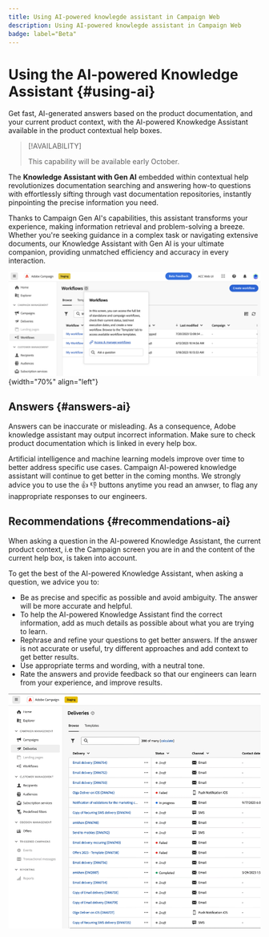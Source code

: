 ```yaml
---
title: Using AI-powered knowlegde assistant in Campaign Web
description: Using AI-powered knowlegde assistant in Campaign Web
badge: label="Beta" 
---
```

# Using the AI-powered Knowledge Assistant {#using-ai}

Get fast, AI-generated answers based on the product documentation, and your current product context, with the AI-powered Knowkedge Assistant available in the product contextual help boxes.

>[!AVAILABILITY]
>
>This capability will be available early October.

The **Knowledge Assistant with Gen AI** embedded within contextual help revolutionizes documentation searching and answering how-to questions with effortlessly sifting through vast documentation repositories, instantly pinpointing the precise information you need.

Thanks to Campaign Gen AI's capabilities, this assistant transforms your experience, making information retrieval and problem-solving a breeze. Whether you're seeking guidance in a complex task or navigating extensive documents, our Knowledge Assistant with Gen AI is your ultimate companion, providing unmatched efficiency and accuracy in every interaction.

![](assets/ask-a-question.png){width="70%" align="left"}

<!--
## Consent {#consent-ai}

Campaign knowledge assistant embeeded in the contextual help boxes uses AI. Your use of this capability constitutes consent that the information you provide in your session will be collected, used, disclosed, and retained by Adobe in accordance with the terms of Adobe's Customer Feedback Program. Please do not provide any personal information about yourself or other parties (including your name or contact information) in the knowledge assistant.

## Privacy {#privacy-ai}

Your data is encrypted and private following our standard data protection practices. Learn more about [Adobe Privacy Policies](https://www.adobe.com/privacy/policy.html){target="_blank"}.

The knowledge assistant AI capability does not use your data to train our models. We do not allow any partners or 3rd parties to use your data for training their models or any other purpose.

For information specific to Adobe AI policies in Experience Cloud apps and solutions, refer to [this page](https://business.adobe.com/products/sensei/adobe-sensei.html){target="_blank"}.
--> 

## Answers {#answers-ai}

Answers can be inaccurate or misleading. As a consequence, Adobe knowledge assistant may output incorrect information. Make sure to check product documentation which is linked in every help box. 

Artificial intelligence and machine learning models improve over time to better address specific use cases. Campaign AI-powered knowledge assistant will continue to get better in the coming months. We strongly advice you to use the 👍 👎 buttons anytime you read an anwser, to flag any inappropriate responses to our engineers.

## Recommendations  {#recommendations-ai}

When asking a question in the AI-powered Knowledge Assistant, the current product context, i.e the Campaign screen you are in and the content of the current help box, is taken into account. 

To get the best of the AI-powered Knowledge Assistant, when asking a question, we advice you to:

* Be as precise and specific as possible and avoid ambiguity. The answer will be more accurate and helpful. 
* To help the AI-powered Knowledge Assistant find the correct information, add as much details as possible about what you are trying to learn.
* Rephrase and refine your questions to get better answers. If the answer is not accurate or useful, try different approaches and add context to get better results.
* Use appropriate terms and wording, with a neutral tone.
* Rate the answers and provide feedback so that our engineers can learn from your experience, and improve results.

<img src="assets/AI_CH.gif"/>
